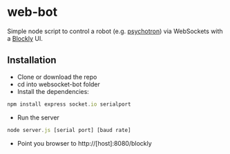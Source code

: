 # web-bot

Simple node script to control a robot (e.g. [psychotron](https://github.com/joegaffey/psychotron)) via WebSockets with a [Blockly](https://developers.google.com/blockly/) UI.

## Installation
* Clone or download the repo
* cd into websocket-bot folder
* Install the dependencies:
```javascript
npm install express socket.io serialport
```
* Run the server
```javascript
node server.js [serial port] [baud rate]
```
* Point you browser to http://[host]:8080/blockly

